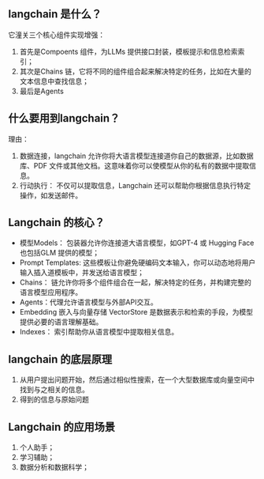 ## langchain 是什么？
它潼关三个核心组件实现增强：
1. 首先是Compoents 组件，为LLMs 提供接口封装，模板提示和信息检索索引；
2. 其次是Chains 链，它将不同的组件组合起来解决特定的任务，比如在大量的文本信息中查找信息；
3. 最后是Agents

## 什么要用到langchain？
理由：
1. 数据连接，langchain 允许你将大语言模型连接道你自己的数据源，比如数据库、PDF 文件或其他文档。这意味着你可以使模型从你的私有的数据中提取信息。
2. 行动执行： 不仅可以提取信息，Langchain 还可以帮助你根据信息执行特定操作，如发送邮件。



## Langchain 的核心？
- 模型Models： 包装器允许你连接道大语言模型，如GPT-4 或 Hugging Face 也包括GLM 提供的模型；
- Prompt Templates: 这些模板让你避免硬编码文本输入，你可以动态地将用户输入插入道模板中，并发送给语言模型；
- Chains： 链允许你将多个组件组合在一起，解决特定的任务，并构建完整的语言模型应用程序。
- Agents：代理允许语言模型与外部API交互。
- Embedding 嵌入与向量存储 VectorStore 是数据表示和检索的手段，为模型提供必要的语言理解基础。
- Indexes： 索引帮助你从语言模型中提取相关信息。

## langchain 的底层原理
1. 从用户提出问题开始，然后通过相似性搜索，在一个大型数据库或向量空间中找到与之相关的信息。
2. 得到的信息与原始问题

## Langchain 的应用场景
1. 个人助手；
2. 学习辅助；
3. 数据分析和数据科学；